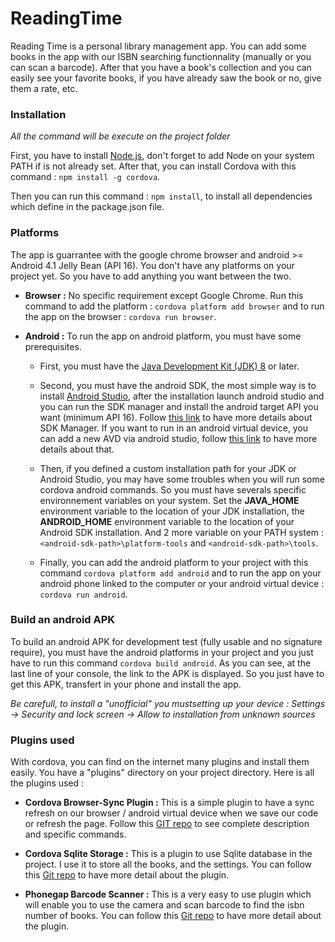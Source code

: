 # ReadingTime
Reading Time is a personal library management app. You can add some books in the app with our ISBN searching functionnality (manually or you can scan a barcode). After that you have a book's collection and you can easily see your favorite books, if you have already saw the book or no, give them a rate, etc. 


### Installation
*All the command will be execute on the project folder*

First, you have to install [Node.js](https://nodejs.org), don't forget to add Node on your system PATH if is not already set. After that, you can install Cordova with this command : `npm install -g cordova`.

Then you can run this command : `npm install`, to install all dependencies which define in the package.json file.

### Platforms
The app is guarrantee with the google chrome browser and android >= Android 4.1 Jelly Bean (API 16). You don't have any platforms on your project yet. So you have to add anything you want between the two.

- **Browser :** No specific requirement except Google Chrome. Run this command to add the platform : `cordova platform add browser` and to run the app on the browser : `cordova run browser`.
- **Android :** To run the app on android platform, you must have some prerequisites.
 
  - First, you must have the [Java Development Kit (JDK) 8](http://www.oracle.com/technetwork/java/javase/downloads/jdk8-downloads-2133151.html) or later.
  
  - Second, you must have the android SDK, the most simple way is to install [Android Studio](https://developer.android.com/studio/index.html), after the installation launch android studio and you can run the SDK manager and install the android target API you want (minimum API 16). Follow [this link](https://developer.android.com/studio/intro/update.html) to have more details about SDK Manager. If you want to run in an android virtual device, you can add a new AVD via android studio, follow [this link](https://developer.android.com/studio/run/managing-avds.html) to have more details about that.
  
  - Then, if you defined a custom installation path for your JDK or Android Studio, you may have some troubles when you will run some cordova android commands. So you must have severals specific environnement variables on your system. Set the **JAVA_HOME** environment variable to the location of your JDK installation, the **ANDROID_HOME** environment variable to the location of your Android SDK installation. And 2 more variable on your PATH system : `<android-sdk-path>\platform-tools` and `<android-sdk-path>\tools`.
  
  - Finally, you can add the android platform to your project with this command `cordova platform add android` and to run the app on your android phone linked to the computer or your android virtual device : `cordova run android`.
  
### Build an android APK
To build an android APK for development test (fully usable and no signature require), you must have the android platforms in your project and you just have to run this command `cordova build android`. As you can see, at the last line of your console, the link to the APK is displayed. So you just have to get this APK, transfert in your phone and install the app.

*Be carefull, to install a "unofficial" you mustsetting up your device : Settings -> Security and lock screen -> Allow to installation from unknown sources*

### Plugins used
With cordova, you can find on the internet many plugins and install them easily. You have a "plugins" directory on your project directory. Here is all the plugins used :

- **Cordova Browser-Sync Plugin :** This is a simple plugin to have a sync refresh on our browser / android virtual device when we save our code or refresh the page. Follow this [GIT repo](https://github.com/nparashuram/cordova-plugin-browsersync) to see complete description and specific commands. 

- **Cordova Sqlite Storage :** This is a plugin to use Sqlite database in the project. I use it to store all the books, and the settings. You can follow this [Git repo](https://github.com/litehelpers/Cordova-sqlite-storage) to have more detail about the plugin.

- **Phonegap Barcode Scanner :** This is a very easy to use plugin which will enable you to use the camera and scan barcode to find the isbn number of books. You can follow this [Git repo](https://github.com/phonegap/phonegap-plugin-barcodescanner) to have more detail about the plugin.
